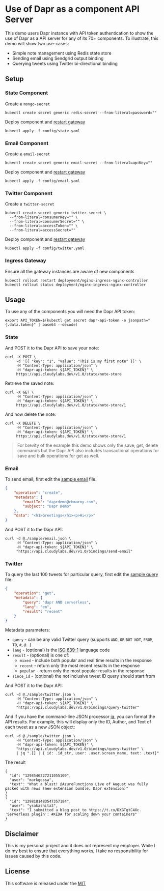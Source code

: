 # Use of Dapr as a component API Server

This demo users Dapr instance with API token authentication to show the use of Dapr as a API server for any of its 70+ components. To illustrate, this demo will show two use-cases:

* Simple note management using Redis state store
* Sending email using Sendgrid output binding
* Querying tweets using Twitter bi-directional binding

## Setup 

### State Component 

Create a `mongo-secret`

```shell
kubectl create secret generic redis-secret --from-literal=password=""
```

Deploy component and [restart gateway](#ingress-gateway)

```shell
kubectl apply -f config/state.yaml
```

### Email Component 

Create a `email-secret`

```shell
kubectl create secret generic email-secret --from-literal=apiKey=""
```

Deploy component and [restart gateway](#ingress-gateway)

```shell
kubectl apply -f config/email.yaml
```

### Twitter Component

Create a `twitter-secret`

```shell
kubectl create secret generic twitter-secret \
  --from-literal=consumerKey="" \
  --from-literal=consumerSecret="" \
  --from-literal=accessToken="" \
  --from-literal=accessSecret=""
```

Deploy component and [restart gateway](#ingress-gateway)

```shell
kubectl apply -f config/twitter.yaml
```

### Ingress Gateway

Ensure all the gateway instances are aware of new components

```shell
kubectl rollout restart deployment/nginx-ingress-nginx-controller
kubectl rollout status deployment/nginx-ingress-nginx-controller
```

## Usage

To use any of the components you will need the Dapr API token: 

```shell
export API_TOKEN=$(kubectl get secret dapr-api-token -o jsonpath="{.data.token}" | base64 --decode)
```

### State 

And POST it to the Dapr API to save your note:

```shell
curl -X POST \
     -d '[{ "key": "1", "value": "This is my first note" }]' \
     -H "Content-Type: application/json" \
     -H "dapr-api-token: ${API_TOKEN}" \
     https://api.cloudylabs.dev/v1.0/state/note-store
```

Retrieve the saved note:

```shell
curl -X GET \
     -H "Content-Type: application/json" \
     -H "dapr-api-token: ${API_TOKEN}" \
     https://api.cloudylabs.dev/v1.0/state/note-store/1
```

And now delete the note:

```shell
curl -X DELETE \
     -H "Content-Type: application/json" \
     -H "dapr-api-token: ${API_TOKEN}" \
     https://api.cloudylabs.dev/v1.0/state/note-store/1
```

> For brevity of the example this demo shows only the save, get, delete commands but the Dapr API also includes transactional operations for save and bulk operations for get as well. 


### Email 

To send email, first edit the [sample email](./sample/email.json) file: 

```json
{
    "operation": "create",
    "metadata": {
        "emailTo": "daprdemo@chmarny.com",
        "subject": "Dapr Demo"
    },
    "data": "<h1>Greetings</h1><p>Hi</p>"
}
```

And POST it to the Dapr API:

```shell
curl -d @./sample/email.json \
     -H "Content-Type: application/json" \
     -H "dapr-api-token: ${API_TOKEN}" \
     "https://api.cloudylabs.dev/v1.0/bindings/send-email"
```

### Twitter 

To query the last 100 tweets for particular query, first edit the [sample query](./sample/twitter.json) file:

```json
{
    "operation": "get",
    "metadata": {
        "query": "dapr AND serverless",
        "lang": "en",
        "result": "recent"        
    }
}
```

Metadata parameters:

* `query` - can be any valid Twitter query (supports `AND`, `OR` `BUT NOT`, `FROM`, `TO`, `#`, `@`...)
* `lang` - (optional) is the [ISO 639-1](https://meta.wikimedia.org/wiki/Template:List_of_language_names_ordered_by_code) language code
* `result` - (optional) is one of:
  * `mixed` - include both popular and real time results in the response
  * `recent` - return only the most recent results in the response
  * `popular` - return only the most popular results in the response
* `since_id` - (optional) the not inclusive tweet ID query should start from 

And POST it to the Dapr API:

```shell
curl -d @./sample/twitter.json \
     -H "Content-Type: application/json" \
     -H "dapr-api-token: ${API_TOKEN}" \
     "https://api.cloudylabs.dev/v1.0/bindings/query-twitter"
```

And if you have the command-line JSON processor [jq](https://shapeshed.com/jq-json/),  you can format the API results. For example, this will display only the ID, Author, and Text of each tweet as a new JSON object:

```shell
curl -d @./sample/twitter.json \
     -H "Content-Type: application/json" \
     -H "dapr-api-token: ${API_TOKEN}" \
     "https://api.cloudylabs.dev/v1.0/bindings/query-twitter" \
     | jq ".[] | { id: .id_str, user: .user.screen_name, text: .text}"
```

The result

```shell
{
  "id": "1298546227211055109",
  "user": "markgossa",
  "text": "What a blast! @AzureFunctions Live of August was fully packed with news (new extension bundle, Dapr extension)"
}
{
  "id": "1298181483547357184",
  "user": "ysakashita3",
  "text": "I submitted a blog post to https://t.co/DXGTgtC4Xc. 'Serverless plugin': #KEDA for scaling down your containers"
}
```

## Disclaimer

This is my personal project and it does not represent my employer. While I do my best to ensure that everything works, I take no responsibility for issues caused by this code.

## License

This software is released under the [MIT](../LICENSE)
